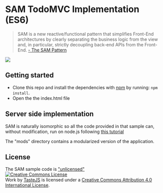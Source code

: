 # SAM TodoMVC Implementation (ES6)

> SAM is a new reactive/functional pattern that simplifies Front-End architectures by clearly separating the business logic from the view and, in particular, strictly decoupling back-end APIs from the Front-End. [- The SAM Pattern](http://sam.js.org)

![](http://sam.js.org/assets/figures/fig6.jpg)


## Getting started

- Clone this repo and install the dependencies with [npm](https://npmjs.com) by running: `npm install`.
- Open the the index.html file

## Server side implementation

SAM is naturally isomorphic so all the code provided in that sample can, without modification, run on node.js following [this tutorial](http://sam.js.org/#iso) 

The "mods" directory contains a modularized version of the application.

## License

The SAM sample code is <a rel="license" href="http://unlicense.org/">"unlicensed"</a><br>
<a rel="license" href="http://creativecommons.org/licenses/by/4.0/deed.en_US"><img alt="Creative Commons License" style="border-width:0" src="http://i.creativecommons.org/l/by/4.0/80x15.png" /></a><br /><span xmlns:dct="http://purl.org/dc/terms/" href="http://purl.org/dc/dcmitype/InteractiveResource" rel="dct:type">Work</span> by <a xmlns:cc="http://creativecommons.org/ns#" href="http://sindresorhus.com" property="cc:attributionName" rel="cc:attributionURL">TasteJS</a> is licensed under a <a rel="license" href="http://creativecommons.org/licenses/by/4.0/deed.en_US">Creative Commons Attribution 4.0 International License</a>.
